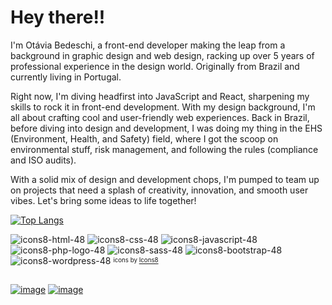 # Hey there!!

I'm Otávia Bedeschi, a front-end developer making the leap from a background in graphic design and web design, racking up over 5 years of professional experience in the design world. Originally from Brazil and currently living in Portugal.

Right now, I'm diving headfirst into JavaScript and React, sharpening my skills to rock it in front-end development. With my design background, I'm all about crafting cool and user-friendly web experiences. 
Back in Brazil, before diving into design and development, I was doing my thing in the EHS (Environment, Health, and Safety) field, where I got the scoop on environmental stuff, risk management, and following the rules (compliance and ISO audits).

With a solid mix of design and development chops, I'm pumped to team up on projects that need a splash of creativity, innovation, and smooth user vibes. 
Let's bring some ideas to life together!

[![Top Langs](https://github-readme-stats.vercel.app/api/top-langs/?username=bedeschiotavia&layout=compact&theme=github_dark_dimmed)](https://github.com/bedeschiotavia/github-readme-stats)


![icons8-html-48](https://github.com/bedeschiotavia/bedeschiotavia/assets/74593495/643873d5-8fdf-4cde-b84e-b18595a79809)  ![icons8-css-48](https://github.com/bedeschiotavia/bedeschiotavia/assets/74593495/486d9f1d-bfc4-4111-b6ab-70e3bcc3459c)  ![icons8-javascript-48](https://github.com/bedeschiotavia/bedeschiotavia/assets/74593495/90d2eb84-4aed-4121-bc7b-57751249e32e)  ![icons8-php-logo-48](https://github.com/bedeschiotavia/bedeschiotavia/assets/74593495/de92b584-d0f7-4b80-ae5c-23bf609c42f8)  ![icons8-sass-48](https://github.com/bedeschiotavia/bedeschiotavia/assets/74593495/46eb39b4-d732-4777-baec-c999d2362298)  ![icons8-bootstrap-48](https://github.com/bedeschiotavia/bedeschiotavia/assets/74593495/eff7a23e-4eb4-42c1-9b81-de995d176a14)  ![icons8-wordpress-48](https://github.com/bedeschiotavia/bedeschiotavia/assets/74593495/8a80fc46-459b-4a90-be1f-cc8a671c97cd) <sup><sub>icons by <a target="_blank" href="https://icons8.com">Icons8</a></sub></sup>
##
<a href="mailto:bedeschi.otavia@gmail"> ![image](https://img.shields.io/badge/Gmail-D14836?style=for-the-badge&logo=gmail&logoColor=white)</a>   <a href="[mailto:bedeschi.otavia@gmail](https://www.linkedin.com/in/otavia-bedeschi/)"> ![image](https://img.shields.io/badge/LinkedIn-0077B5?style=for-the-badge&logo=linkedin&logoColor=white)</a>



<!---
bedeschiotavia/bedeschiotavia is a ✨ special ✨ repository because its `README.md` (this file) appears on your GitHub profile.
You can click the Preview link to take a look at your changes.
--->
